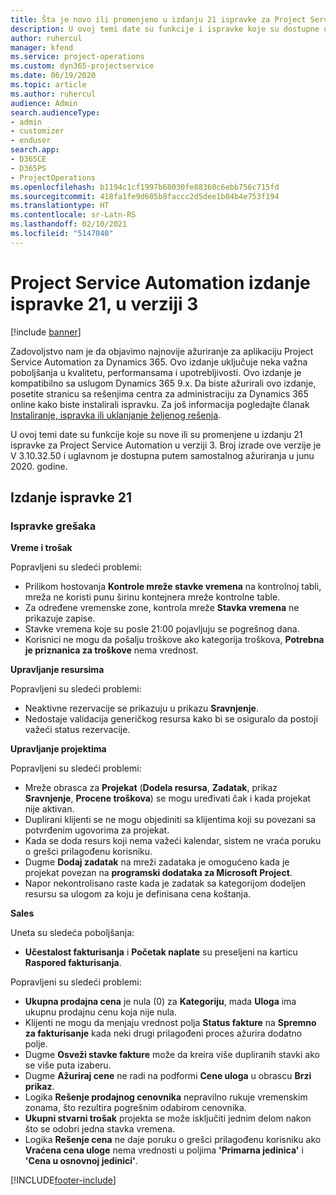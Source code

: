 ```yaml
---
title: Šta je novo ili promenjeno u izdanju 21 ispravke za Project Service Automation u verziji 3
description: U ovoj temi date su funkcije i ispravke koje su dostupne u izdanju 21 ispravke za Project Service Automation u verziji 3.
author: ruhercul
manager: kfend
ms.service: project-operations
ms.custom: dyn365-projectservice
ms.date: 06/19/2020
ms.topic: article
ms.author: ruhercul
audience: Admin
search.audienceType:
- admin
- customizer
- enduser
search.app:
- D365CE
- D365PS
- ProjectOperations
ms.openlocfilehash: b1194c1cf1997b68030fe88360c6ebb756c715fd
ms.sourcegitcommit: 418fa1fe9d605b8faccc2d5dee1b04b4e753f194
ms.translationtype: HT
ms.contentlocale: sr-Latn-RS
ms.lasthandoff: 02/10/2021
ms.locfileid: "5147040"
---
```

# <a name="project-service-automation-update-release-21-v3"></a>Project Service Automation izdanje ispravke 21, u verziji 3

[!include [banner](../includes/psa-now-project-operations.md)]

Zadovoljstvo nam je da objavimo najnovije ažuriranje za aplikaciju Project Service Automation za Dynamics 365. Ovo izdanje uključuje neka važna poboljšanja u kvalitetu, performansama i upotrebljivosti. Ovo izdanje je kompatibilno sa uslugom Dynamics 365 9.x. Da biste ažurirali ovo izdanje, posetite stranicu sa rešenjima centra za administraciju za Dynamics 365 online kako biste instalirali ispravku. Za još informacija pogledajte članak [Instaliranje, ispravka ili uklanjanje željenog rešenja](https://docs.microsoft.com/power-platform/admin/install-remove-preferred-solution).

U ovoj temi date su funkcije koje su nove ili su promenjene u izdanju 21 ispravke za Project Service Automation u verziji 3. Broj izrade ove verzije je V 3.10.32.50 i uglavnom je dostupna putem samostalnog ažuriranja u junu 2020. godine.

## <a name="update-release-21"></a>Izdanje ispravke 21

### <a name="bug-fixes"></a>Ispravke grešaka

**Vreme i trošak**

Popravljeni su sledeći problemi:

- Prilikom hostovanja **Kontrole mreže stavke vremena** na kontrolnoj tabli, mreža ne koristi punu širinu kontejnera mreže kontrolne table.
- Za određene vremenske zone, kontrola mreže **Stavka vremena** ne prikazuje zapise.
- Stavke vremena koje su posle 21:00 pojavljuju se pogrešnog dana.
- Korisnici ne mogu da pošalju troškove ako kategorija troškova, **Potrebna je priznanica za troškove** nema vrednost.

**Upravljanje resursima**

Popravljeni su sledeći problemi:

- Neaktivne rezervacije se prikazuju u prikazu **Sravnjenje**.
- Nedostaje validacija generičkog resursa kako bi se osiguralo da postoji važeći status rezervacije.

**Upravljanje projektima**

Popravljeni su sledeći problemi:

- Mreže obrasca za **Projekat** (**Dodela resursa**, **Zadatak**, prikaz **Sravnjenje**, **Procene troškova**) se mogu uređivati čak i kada projekat nije aktivan.
- Duplirani klijenti se ne mogu objediniti sa klijentima koji su povezani sa potvrđenim ugovorima za projekat.
- Kada se doda resurs koji nema važeći kalendar, sistem ne vraća poruku o grešci prilagođenu korisniku.
- Dugme **Dodaj zadatak** na mreži zadataka je omogućeno kada je projekat povezan na **programski dodataka za Microsoft Project**.
- Napor nekontrolisano raste kada je zadatak sa kategorijom dodeljen resursu sa ulogom za koju je definisana cena koštanja.

**Sales**

Uneta su sledeća poboljšanja:

- **Učestalost fakturisanja** i **Početak naplate** su preseljeni na karticu **Raspored fakturisanja**.

Popravljeni su sledeći problemi:

- **Ukupna prodajna cena** je nula (0) za **Kategoriju**, mada **Uloga** ima ukupnu prodajnu cenu koja nije nula.
- Klijenti ne mogu da menjaju vrednost polja **Status fakture** na **Spremno za fakturisanje** kada neki drugi prilagođeni proces ažurira dodatno polje.
- Dugme **Osveži stavke fakture** može da kreira više dupliranih stavki ako se više puta izaberu.
- Dugme **Ažuriraj cene** ne radi na podformi **Cene uloga** u obrascu **Brzi prikaz**.
- Logika **Rešenje prodajnog cenovnika** nepravilno rukuje vremenskim zonama, što rezultira pogrešnim odabirom cenovnika.
- **Ukupni stvarni trošak** projekta se može isključiti jednim delom nakon što se odobri jedna stavka vremena.
- Logika **Rešenje cena** ne daje poruku o grešci prilagođenu korisniku ako **Vraćena cena uloge** nema vrednosti u poljima **'Primarna jedinica'** i **'Cena u osnovnoj jedinici'**.


[!INCLUDE[footer-include](../includes/footer-banner.md)]